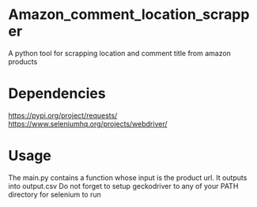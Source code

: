 # Amazon_comment_location_scrapper
A python tool for scrapping location and comment title from amazon products

# Dependencies
https://pypi.org/project/requests/
https://www.seleniumhq.org/projects/webdriver/

# Usage
The main.py contains a function whose input is the product url. It outputs into output.csv
Do not forget to setup geckodriver to any of your PATH directory for selenium to run

